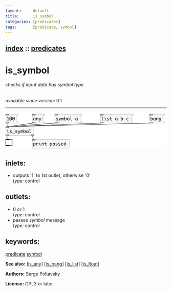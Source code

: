 ```yaml
---
layout:     default
title:      is_symbol
categories: [predicates]
tags:       [predicate, symbol]
---
```

[index](index.html) :: [predicates](category_predicates.html)
---

# is_symbol

###### checks if input data has *symbol* type

*available since version:* 0.1

---




[![example](../examples/img/is_symbol.jpg)](../examples/pd/is_symbol.pd)









## inlets:

* outputs &#39;1&#39; to 1st outlet, otherwise &#39;0&#39;<br>
_type:_ control



## outlets:

* 0 or 1<br>
_type:_ control
* passes *symbol* message<br>
_type:_ control



## keywords:

[predicate](keywords/predicate.html)
[symbol](keywords/symbol.html)



**See also:**
[\[is_any\]](is_any.html)
[\[is_bang\]](is_bang.html)
[\[is_list\]](is_list.html)
[\[is_float\]](is_float.html)




**Authors:** Serge Poltavsky




**License:** GPL3 or later





